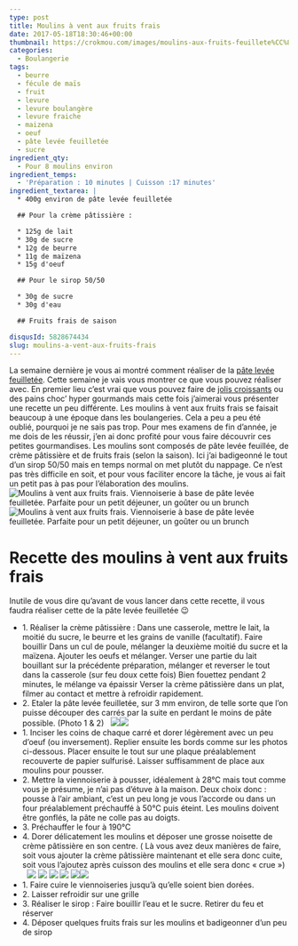 ```yaml
---
type: post
title: Moulins à vent aux fruits frais
date: 2017-05-18T18:30:46+00:00
thumbnail: https://crokmou.com/images/moulins-aux-fruits-feuillete%CC%81s-crokmou-blog-cuisine-voyage-1-9.jpg
categories:
  - Boulangerie
tags:
  - beurre
  - fécule de maïs
  - fruit
  - levure
  - levure boulangère
  - levure fraiche
  - maizena
  - oeuf
  - pâte levée feuilletée
  - sucre
ingredient_qty:
  - Pour 8 moulins environ
ingredient_temps:
  - 'Préparation : 10 minutes | Cuisson :17 minutes'
ingredient_textarea: |
  * 400g environ de pâte levée feuilletée

  ## Pour la crème pâtissière :

  * 125g de lait
  * 30g de sucre
  * 12g de beurre
  * 11g de maïzena
  * 15g d'oeuf

  ## Pour le sirop 50/50

  * 30g de sucre
  * 30g d'eau

  ## Fruits frais de saison

disqusId: 5828674434
slug: moulins-a-vent-aux-fruits-frais
---
```


La semaine dernière je vous ai montré comment réaliser de la [pâte levée feuilletée](http://www.crokmou.com/2017/05/pate-levee-feuilletee-un-classique). Cette semaine je vais vous montrer ce que vous pouvez réaliser avec. En premier lieu c’est vrai que vous pouvez faire de [jolis croissants](http://www.crokmou.com/2014/04/croissants-pur-beurre) ou des pains choc’ hyper gourmands mais cette fois j’aimerai vous présenter une recette un peu différente. Les moulins à vent aux fruits frais se faisait beaucoup à une époque dans les boulangeries. Cela a peu a peu été oublié, pourquoi je ne sais pas trop. Pour mes examens de fin d’année, je me dois de les réussir, j’en ai donc profité pour vous faire découvrir ces petites gourmandises. Les moulins sont composés de pâte levée feuillée, de crème pâtissière et de fruits frais (selon la saison). Ici j’ai badigeonné le tout d’un sirop 50/50 mais en temps normal on met plutôt du nappage. Ce n’est pas très difficile en soit, et pour vous faciliter encore la tâche, je vous ai fait un petit pas à pas pour l’élaboration des moulins.   ![Moulins à vent aux fruits frais. Viennoiserie à base de pâte levée feuilletée. Parfaite pour un petit déjeuner, un goûter ou un brunch ](https://crokmou.com/images/moulins-aux-fruits-feuillete%CC%81s-crokmou-blog-cuisine-voyage-1-8_ck5ldn.jpg "Moulins à vent aux fruits frais. Viennoiserie à base de pâte levée feuilletée. Parfaite pour un petit déjeuner, un goûter ou un brunch ")![Moulins à vent aux fruits frais. Viennoiserie à base de pâte levée feuilletée. Parfaite pour un petit déjeuner, un goûter ou un brunch ](https://crokmou.com/images/moulins-aux-fruits-feuillete%CC%81s-crokmou-blog-cuisine-voyage-1-10_qhqmfg.jpg "Moulins à vent aux fruits frais. Viennoiserie à base de pâte levée feuilletée. Parfaite pour un petit déjeuner, un goûter ou un brunch ")

# **Recette des moulins à vent aux fruits frais**

Inutile de vous dire qu’avant de vous lancer dans cette recette, il vous faudra réaliser cette de la pâte levée feuilletée 😉  
* 1\. Réaliser la crème pâtissière : Dans une casserole, mettre le lait, la moitié du sucre, le beurre et les grains de vanille (facultatif). Faire bouillir Dans un cul de poule, mélanger la deuxième moitié du sucre et la maïzena. Ajouter les oeufs et mélanger. Verser une partie du lait bouillant sur la précédente préparation, mélanger et reverser le tout dans la casserole (sur feu doux cette fois) Bien fouettez pendant 2 minutes, le mélange va épaissir Verser la crème pâtissière dans un plat, filmer au contact et mettre à refroidir rapidement.
* 2\. Etaler la pâte levée feuilletée, sur 3 mm environ, de telle sorte que l’on puisse découper des carrés par la suite en perdant le moins de pâte possible. (Photo 1 & 2)   ![](https://crokmou.com/images/moulins-aux-fruits-feuillete%CC%81s-crokmou-blog-cuisine-voyage-1_ua25ds.jpg)![](https://crokmou.com/images/moulins-aux-fruits-feuillete%CC%81s-crokmou-blog-cuisine-voyage-1-1_nqp3lp.jpg)  
* 1\. Inciser les coins de chaque carré et dorer légèrement avec un peu d’oeuf (ou inversement). Replier ensuite les bords comme sur les photos ci-dessous. Placer ensuite le tout sur une plaque préalablement recouverte de papier sulfurisé. Laisser suffisamment de place aux moulins pour pousser.
* 2\. Mettre la viennoiserie à pousser, idéalement à 28°C mais tout comme vous je présume, je n’ai pas d’étuve à la maison. Deux choix donc : pousse à l’air ambiant, c’est un peu long je vous l’accorde ou dans un four préalablement préchauffé à 50°C puis éteint. Les moulins doivent être gonflés, la pâte ne colle pas au doigts.
* 3\. Préchauffer le four à 190°C
* 4\. Dorer délicatement les moulins et déposer une grosse noisette de crème pâtissière en son centre. ( Là vous avez deux manières de faire, soit vous ajouter la crème pâtissière maintenant et elle sera donc cuite, soit vous l’ajoutez après cuisson des moulins et elle sera donc « crue »)   ![](https://crokmou.com/images/moulins-aux-fruits-feuillete%CC%81s-crokmou-blog-cuisine-voyage-1-2_vbtnpq.jpg) ![](https://crokmou.com/images/moulins-aux-fruits-feuillete%CC%81s-crokmou-blog-cuisine-voyage-1-3_jdzh0o.jpg) ![](https://crokmou.com/images/moulins-aux-fruits-feuillete%CC%81s-crokmou-blog-cuisine-voyage-1-4_aagtfl.jpg) ![](https://crokmou.com/images/moulins-aux-fruits-feuillete%CC%81s-crokmou-blog-cuisine-voyage-1-5_axze5k.jpg) ![](https://crokmou.com/images/moulins-aux-fruits-feuillete%CC%81s-crokmou-blog-cuisine-voyage-1-6_sl9zxj.jpg)![](https://crokmou.com/images/moulins-aux-fruits-feuillete%CC%81s-crokmou-blog-cuisine-voyage-1-7_gqwzip.jpg)  
* 1\. Faire cuire le viennoiseries jusqu’à qu’elle soient bien dorées.
* 2\. Laisser refroidir sur une grille
* 3\. Réaliser le sirop : Faire bouillir l’eau et le sucre. Retirer du feu et réserver
* 4\. Déposer quelques fruits frais sur les moulins et badigeonner d’un peu de sirop